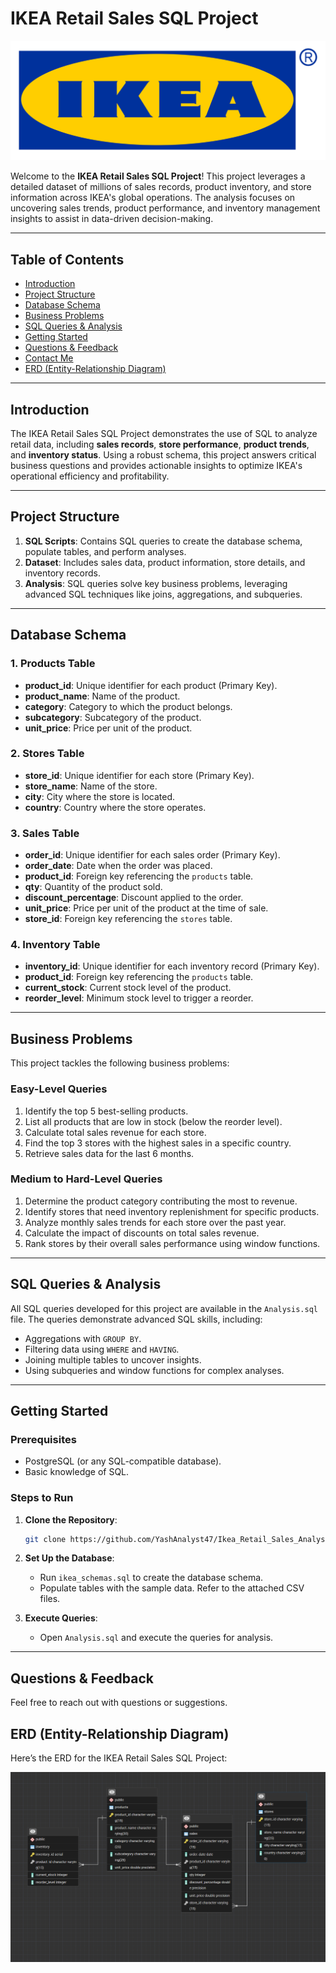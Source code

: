 # IKEA Retail Sales SQL Project

![Project Banner Placeholder](https://github.com/YashAnalyst47/Ikea_Retail_Sales_Analysis--SQL/blob/main/Ikea-logo.png)

Welcome to the **IKEA Retail Sales SQL Project**! This project leverages a detailed dataset of millions of sales records, product inventory, and store information across IKEA's global operations. The analysis focuses on uncovering sales trends, product performance, and inventory management insights to assist in data-driven decision-making.

---

## Table of Contents
- [Introduction](#introduction)
- [Project Structure](#project-structure)
- [Database Schema](#database-schema)
- [Business Problems](#business-problems)
- [SQL Queries & Analysis](#sql-queries--analysis)
- [Getting Started](#getting-started)
- [Questions & Feedback](#questions--feedback)
- [Contact Me](#contact-me)
- [ERD (Entity-Relationship Diagram)](#erd-entity-relationship-diagram)

---

## Introduction

The IKEA Retail Sales SQL Project demonstrates the use of SQL to analyze retail data, including **sales records**, **store performance**, **product trends**, and **inventory status**. Using a robust schema, this project answers critical business questions and provides actionable insights to optimize IKEA's operational efficiency and profitability.

---

## Project Structure

1. **SQL Scripts**: Contains SQL queries to create the database schema, populate tables, and perform analyses.
2. **Dataset**: Includes sales data, product information, store details, and inventory records.
3. **Analysis**: SQL queries solve key business problems, leveraging advanced SQL techniques like joins, aggregations, and subqueries.

---

## Database Schema

### 1. **Products Table**
- **product_id**: Unique identifier for each product (Primary Key).
- **product_name**: Name of the product.
- **category**: Category to which the product belongs.
- **subcategory**: Subcategory of the product.
- **unit_price**: Price per unit of the product.

### 2. **Stores Table**
- **store_id**: Unique identifier for each store (Primary Key).
- **store_name**: Name of the store.
- **city**: City where the store is located.
- **country**: Country where the store operates.

### 3. **Sales Table**
- **order_id**: Unique identifier for each sales order (Primary Key).
- **order_date**: Date when the order was placed.
- **product_id**: Foreign key referencing the `products` table.
- **qty**: Quantity of the product sold.
- **discount_percentage**: Discount applied to the order.
- **unit_price**: Price per unit of the product at the time of sale.
- **store_id**: Foreign key referencing the `stores` table.

### 4. **Inventory Table**
- **inventory_id**: Unique identifier for each inventory record (Primary Key).
- **product_id**: Foreign key referencing the `products` table.
- **current_stock**: Current stock level of the product.
- **reorder_level**: Minimum stock level to trigger a reorder.

---

## Business Problems

This project tackles the following business problems:

### Easy-Level Queries
1. Identify the top 5 best-selling products.
2. List all products that are low in stock (below the reorder level).
3. Calculate total sales revenue for each store.
4. Find the top 3 stores with the highest sales in a specific country.
5. Retrieve sales data for the last 6 months.

### Medium to Hard-Level Queries
1. Determine the product category contributing the most to revenue.
2. Identify stores that need inventory replenishment for specific products.
3. Analyze monthly sales trends for each store over the past year.
4. Calculate the impact of discounts on total sales revenue.
5. Rank stores by their overall sales performance using window functions.

---

## SQL Queries & Analysis

All SQL queries developed for this project are available in the `Analysis.sql` file. The queries demonstrate advanced SQL skills, including:

- Aggregations with `GROUP BY`.
- Filtering data using `WHERE` and `HAVING`.
- Joining multiple tables to uncover insights.
- Using subqueries and window functions for complex analyses.

---

## Getting Started

### Prerequisites
- PostgreSQL (or any SQL-compatible database).
- Basic knowledge of SQL.

### Steps to Run
1. **Clone the Repository**:
   ```bash
   git clone https://github.com/YashAnalyst47/Ikea_Retail_Sales_Analysis--SQL
   ```
2. **Set Up the Database**:
   - Run `ikea_schemas.sql` to create the database schema.
   - Populate tables with the sample data. Refer to the attached CSV files. 

3. **Execute Queries**:
   - Open `Analysis.sql` and execute the queries for analysis.

---

## Questions & Feedback

Feel free to reach out with questions or suggestions.

## ERD (Entity-Relationship Diagram)

Here’s the ERD for the IKEA Retail Sales SQL Project:

![ERD Placeholder](https://github.com/YashAnalyst47/Ikea_Retail_Sales_Analysis--SQL/blob/main/ERD%20diagram.PNG)
